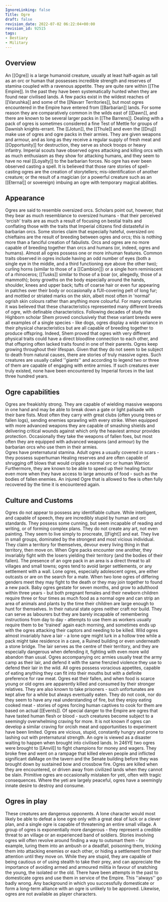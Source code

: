 ```yaml
---
IgnoreLinking: false
Title: Ogre
draft: false
revision_date: 2022-07-02 06:22:04+00:00
revision_id: 92515
tags:
- Bestiary
- Military
---
```


## Overview
An [[Ogre]] is a large humanoid creature, usually at least half-again as tall as an orc or human that possesses incredible strength and reserves of stamina coupled with a ravenous appetite.
They are quite rare within [[The Empire]]. In the past they have been systematically hunted when they are found near civilised lands. A few packs exist in the wildest reaches of [[Varushka]] and some of the [[Navarr Territories]], but most ogres encountered in the Empire have entered from [[Barbarian]] lands. For some reason they are comparatively common in the wilds east of [[Dawn]], and there are known to be several larger packs in [[The Barrens]]. Dealing with a pack of ogres is sometimes considered a fine Test of Mettle for groups of Dawnish knights-errant.
The [[Jotun]], the [[Thule]] and even the [[Druj]] make use of ogres and ogre packs in their armies. They are given weapons and armour, and as long as they receive a regular supply of fresh meat and [[Opportunity]] for destruction, they serve as shock troops or heavy infantry. Imperial scouts have observed ogres attacking and killing orcs with as much enthusiasm as they show for attacking humans, and they seem to have no real [[Loyalty]] to the barbarian forces.
No ogre has ever been observed casting a spell. It is believed that those rare stories of spell-casting ogres are the creation of storytellers; mis-identification of another creature; or the result of a magician (or a powerful creature such as an [[Eternal]] or sovereign) imbuing an ogre with temporary magical abilities.
## Appearance
Ogres are said to resemble oversized orcs. Scholars point out, however, that they bear as much resemblance to oversized humans - that their perceived  'orcish' traits are as much a result of focusing on bestial traits and conflating those with the traits that Imperial citizens find distasteful in barbarian orcs. Some stories claim that especially hateful, oversized orc chieftains are the result of breeding between ogres and orcs; this is nothing more than a fanciful creation of fabulists. Orcs and ogres are no more capable of breeding together than orcs and humans (or, indeed, ogres and humans).
Almost all ogres possess one or more inhuman features. Common traits observed in ogres include having an odd number of eyes (both a single eye in the middle, and a third functioning eye above the other two); curling horns (similar to those of a [[Cambion]]) or a single horn reminiscent of a rhinoceros; [[Tusks]] similar to those of a boar (or, allegedly, those of a mammoth); bony growths on the body especially around the hands, shoulder, knees and upper back; tufts of coarse hair or even fur appearing in patches over their body or occasionally a fUll-covering pelt of long fur; and mottled or striated marks on the skin, albeit most often in 'normal' ogrish skin colours rather than anything more colourful. 
For many centuries it was believed that these characteristics represented many different breeds of ogre, with definable characteristics. Following decades of study the Highborn scholar Shem proved conclusively that these variant breeds were all examples of a single species - like dogs, ogres display a wide variance in their physical characteristics but are all capable of breeding together to produce offspring. Indeed, Shem proved that ogres with very different physical traits could have a direct bloodline connection to each other, and that offspring often lacked traits found in one of their parents.
Ogres keep growing throughout their lifespan. Given that they do not seem to be subject to death from natural causes, there are stories of truly massive ogres. Such creatures are usually called ''giants'' and according to legend two or three of them are capable of engaging with entire armies. If such creatures ever truly existed, none have been encountered by Imperial forces in the last three hundred years.
## Ogre capabilities
Ogres are freakishly strong. They are capable of wielding massive weapons in one hand and may be able to break down a gate or light palisade with their bare fists. Most often they carry with great clubs (often young trees or fallen logs), sending enemies sprawling with every strike. When equipped with more advanced weapons they are capable of smashing shields and delivering critical wounds against which only the heaviest armour provides protection. Occasionally they take the weapons of fallen foes, but most often they are equipped with advanced weapons (and armour) by the barbarian orcs who use them in their armies.  
Ogres have preternatural stamina. Adult ogres a usually covered in scars - they possess superhuman Healing reserves and are often capable of shrugging off blows that would cripple a normal orc or human Warrior. Furthermore, they are known to be able to speed up their healing factor even more when they have access to large amounts of food - such as the bodies of fallen enemies. An injured Ogre that is allowed to flee is often fully recovered by the time it is encountered again.
## Culture and Customs
Ogres do not appear to possess any identifiable culture. While intelligent, and capable of speech, they are incredibly stupid by human and orc standards. They possess some cunning, but seem incapable of reading and writing, or of forming complex plans. They do not create any art, not even painting. They seem to live simply to procreate, [[Fight]] and eat. 
They live in small  groups, dominated by the strongest and most vicious individual. They claim a territory for themselves, devour every living thing in that territory, then move on. When Ogre packs encounter one another, they invariably fight with the losers yielding their territory (and the bodies of their fallen). The presence of an ogre pack in an area is a direct threat to all villages and small towns; ogres tend to avoid larger settlements, or any settlement with a wall.
Lone ogres, especially adolescent ogres, are either outcasts or are on the search for a mate. When two lone ogres of differing genders meet they may fight to the death or they may join together to found a new pack. Baby ogres gestate for seven months, and grow to adulthood within three years - but both pregnant females and their newborn children require three or four times as much food as a normal ogre and can strip an area of animals and plants by the time their children are large enough to hunt for themselves.
In their natural state ogres neither craft nor build. They can serve as labourers but they are barely incapable of remembering instructions from day to day - attempts to use them as workers usually require them to be 'trained' again each morning, and sometimes ends up with the ogres attacking their captors and needing to be killed. 
Wild ogres almost invariably have a lair - a lone ogre might lurk in a hollow tree while a pack might take residence in a cave, a Ruined building or even underneath a stone bridge. The lair serves as the centre of their territory, and they are especially dangerous when defending it, fighting with even more wild abandon than usual. Ogres accompanying orc armies usually treat the army camp as their lair, and defend it with the same frenzied violence they use to defend their lair in the wild.
All ogres possess voracious appetites, capable of eating anything they can fit into their mouths but with a definite preference for raw meat. Ogres eat their fallen, and when food is scarce young or old ogres are apparently killed and consumed by their stronger relatives. They are also known to take prisoners - such unfortunates are kept alive for a while but always eventually eaten. They do not cook, nor do they seem to have any real understanding of fire, but they enjoy eating cooked meat - stories of ogres forcing human captives to cook for them are based on actual [[Events]]. 
Of special danger to the Empire are ogres that have tasted human flesh or blood - such creatures become subject to a seemingly overwhelming craving for more. It is not known if ogres can develop a similar craving for orcish meat and opportunities to experiment have been limited. 
Ogres are vicious, stupid, constantly hungry and prone to lashing out with preternatural strength. An ogre is viewed as a disaster waiting to happen when brought into civilised lands. In 246YE two ogres were brought to [[Anvil]] to fight champions for money and wagers. They broke free and went on a rampage that killed eleven people and inflicted significant daMage on the tavern and the Senate building before they was brought down by sustained bow and crossbow fire. Ogres are killed when they are encountered, or driven away from civilized lands when they cannot be slain.
Primitive ogres are occasionally mistaken for yeti, often with tragic consequences. Where the yeti are largely peaceful, ogres have a seemingly innate desire to destroy and consume.
## Ogres in play
These creatures are dangerous opponents. A lone character would most likely be able to defeat a lone ogre only with a great deal of luck or a clever plan, and a single ogre is capable of threatening an entire small village. A group of ogres is exponentially more dangerous - they represent a credible threat to an village or an experienced band of soldiers. 
Stories involving ogres will often revolve around finding a way to outsmart them - for example, luring them into an ambush or a deadfall, poisoning them, tricking them into attacking enemies or each other, or hiding a settlement from their attention until they move on. While they are stupid, they are capable of being cautious or of using stealth to take their prey, and can appreciate the importance of avoiding armed and armoured militia in favour of snatching the young, the isolated or the old.
There have been attempts in the past to domesticate ogres and use them in service of the Empire. This ''always'' go badly wrong. Any background in which you successfully domesticate or form a long-term alliance with an ogre is unlikely to be approved. 
Likewise, ogres are not available as player characters.